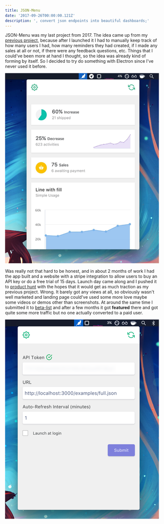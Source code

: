 ```yaml
---
title: JSON-Menu
date: '2017-09-26T00:00:00.121Z'
description: ', convert json endpoints into beautiful dashboards;'
---
```


JSON-Menu was my last project from 2017. The idea came up from my [previous project](https://ignaciorivas.me/reminders-saas/),
because after I launched it I had to manually keep track of how many users I had, how many reminders
they had created, if I made any sales at all or not, if there were any feedback questions, etc. Things that
I could've been more at hand I thought, so the idea was already kind of forming by itself. So I
decided to try do something with Electron since I've never used it before.

![Shot](./shot.jpeg)

Was really not that hard to be honest, and in about 2 months of work I had the app built and a
website with a stripe integration to allow users to buy an API key or do a free trial of 15 days.
Launch day came along and I pushed it to [product hunt](https://www.producthunt.com/posts/json-menu) with the hopes
that it would get as much traction as my previous project. Wrong. It barely got any views at all,
so obviously wasn't well marketed and landing page could've used some more love maybe some videos or demos
other than screenshots. At around the same time I submitted it to [beta-list](https://betalist.com/startups/json-menu) and after a few months
it got **featured** there and got quite some more traffic but no one actually converted to a paid user.

![Shot](./shot2.png)
